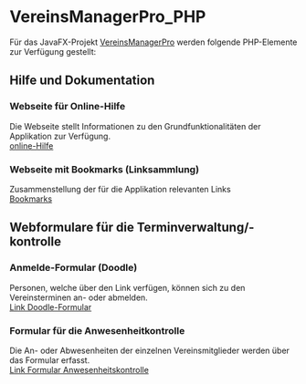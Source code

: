 # VereinsManagerPro_PHP
Für das JavaFX-Projekt [VereinsManagerPro](https://github.com/cloud4bspace/VereinsManagerPro) werden folgende PHP-Elemente zur Verfügung gestellt:

## Hilfe und Dokumentation
### Webseite für Online-Hilfe
Die Webseite stellt Informationen zu den Grundfunktionalitäten der Applikation zur Verfügung.  
[online-Hilfe](https://www.cloud4b.space/VereinsManager/Hilfe/help.html)
### Webseite mit Bookmarks (Linksammlung)
Zusammenstellung der für die Applikation relevanten Links  
[Bookmarks](https://www.cloud4b.space/VereinsManager/Hilfe/bookmarks.html)

## Webformulare für die Terminverwaltung/-kontrolle
### Anmelde-Formular (Doodle)
Personen, welche über den Link verfügen, können sich zu den Vereinsterminen an- oder abmelden.  
[Link Doodle-Formular](https://www.cloud4b.space/VereinsManager/Doodle/doodle.php)
### Formular für die Anwesenheitkontrolle
Die An- oder Abwesenheiten der einzelnen Vereinsmitglieder werden über das Formular erfasst.  
[Link Formular Anwesenheitskontrolle](https://www.cloud4b.space/VereinsManager/Kontrolle/kontrolluebersicht.php)
